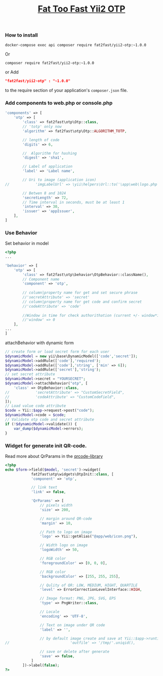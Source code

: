 <p align="center">
    <a href="https://github.com/fat2fast/yii2-otp" target="_blank">
        <h1 align="center">Fat Too Fast Yii2 OTP</h1>
    </a>
    <br>
</p>

### How to install

```shell
docker-compose exec api composer require fat2fast/yii2-otp:~1.0.0
```
Or 
```shell
composer require fat2fast/yii2-otp:~1.0.0 
```
or Add

```json
"fat2fast/yii2-otp" : "~1.0.0"
```
to the require section of your application's `composer.json` file.

### Add components to web.php or console.php

```php
'components' => [
    'otp' => [
        'class' => fat2fast\otp\Otp::class,
        // 'totp' only now
        'algorithm' => fat2fast\otp\Otp::ALGORITHM_TOTP,

        // length of code
        'digits' => 6,

        //  Algorithm for hashing
        'digest' => 'sha1',

        // Label of application
        'label' => 'Label name',

        // Uri to image (application icon)
//            'imgLabelUrl' => \yii\helpers\Url::to('\app\web\logo.php'),

        // Betwen 8 and 1024
        'secretLength' => 72,
        // Time interval in seconds, must be at least 1
        'interval' => 30,
        'issuer' => 'appIssuer',
    ],
]
```

### Use Behavior
Set behavior in model
```php
<?php
...

'behavior' => [
    'otp' => [
        'class' => fat2fast\otp\behavior\OtpBehavior::className(),
        // Component name
        'component' => 'otp',
        
        // column|property name for get and set secure phrase
        //'secretAttribute' => 'secret'
        // column|property name for get code and confirm secret
        //'codeAttribute' => 'code'
        
        //Window in time for check authorithation (current +/- window*interval) 
        //'window' => 0
    ],
...
]
```
attachBehavior with dynamic form
```php
// create form or load secret form for each user
$dynamicModel = new yii\base\DynamicModel(['code','secret']);
$dynamicModel->addRule(['code'],'required');
$dynamicModel->addRule(['code'],'string', ['min' => 6]);
$dynamicModel->addRule(['secret'],'string');
// set secret attribute
$dynamicModel->secret = "YOURSECRET";
$dynamicModel->attachBehavior("otp", [
    'class' => OtpBehavior::class,
//            'secretAttribute' => "CustomSecretField",
//            'codeAttribute' => "CustomCodeField",
]);
// Load value code attribute
$code = Yii::$app->request->post("code");
$dynamicModel->code = $code;
// Validate otp code and secret attribute
if (!$dynamicModel->validate()) {
    var_dump($dynamicModel->errors);
}
```
### Widget for generate init QR-code.
Read more about QrParams in the [qrcode-library](https://github.com/2amigos/qrcode-library)
```php
<?php 
echo $form->field($model, 'secret')->widget(
            fat2fast\otp\widgets\OtpInit::class, [
            'component' => 'otp',

            // link text
            'link' => false,

            'QrParams' => [
                // pixels width
                'size' => 200,

                // margin around QR-code
                'margin' => 10,

                // Path to logo on image
                'logo' => Yii::getAlias("@app/web/icon.png"),

                // Width logo on image
                'logoWidth' => 50,

                // RGB color
                'foregroundColor' => [0, 0, 0],

                // RGB color
                'backgroundColor' => [255, 255, 255],

                // Qulity of QR: LOW, MEDIUM, HIGHT, QUARTILE
                'level' => ErrorCorrectionLevelInterface::HIGH,

                // Image format: PNG, JPG, SVG, EPS
                'type' => PngWriter::class,

                // Locale
                'encoding' => 'UTF-8',

                // Text on image under QR code
                'label' => '',

                // by default image create and save at Yii::$app->runtimePath . '/temporaryQR/'
//                            'outfile' => '/tmp/'.uniqid(),

                // save or delete after generate
                'save' => false,
            ]
        ])->label(false); 
?>
```



